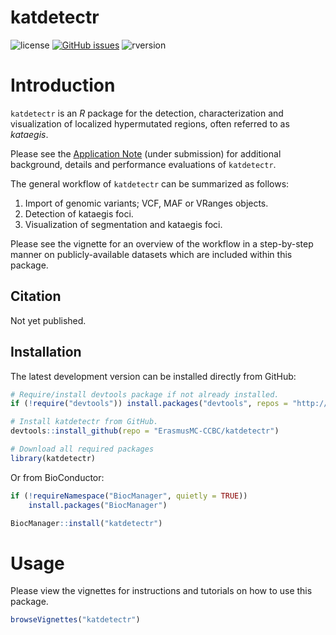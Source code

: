 # katdetectr

![license](https://img.shields.io/badge/license-GPL--3-blue.svg) [![GitHub issues](https://img.shields.io/github/issues/ErasmusMC-CCBC/katdetectr.svg)]() ![rversion](https://img.shields.io/badge/R%20version-%3E4.1.0-lightgrey.svg)

# Introduction

`katdetectr` is an *R* package for the detection, characterization and visualization of localized hypermutated regions, often referred to as *kataegis*.

Please see the [Application Note](https://www.google.com) (under submission) for additional background, details and performance evaluations of `katdetectr`.

The general workflow of `katdetectr` can be summarized as follows:

1. Import of genomic variants; VCF, MAF or VRanges objects.
2. Detection of kataegis foci.
3. Visualization of segmentation and kataegis foci.

Please see the vignette for an overview of the workflow in a step-by-step manner on publicly-available datasets which are included within this package.


## Citation

Not yet published.


## Installation

The latest development version can be installed directly from GitHub:

```R
# Require/install devtools package if not already installed.
if (!require("devtools")) install.packages("devtools", repos = "http://cran.r-project.org")

# Install katdetectr from GitHub.
devtools::install_github(repo = "ErasmusMC-CCBC/katdetectr")

# Download all required packages
library(katdetectr)
```

Or from BioConductor:
```R
if (!requireNamespace("BiocManager", quietly = TRUE))
    install.packages("BiocManager")

BiocManager::install("katdetectr")

```

# Usage

Please view the vignettes for instructions and tutorials on how to use this package.

```R
browseVignettes("katdetectr")
```
